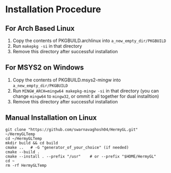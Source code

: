# Installation Procedure #

## For Arch Based Linux ##

1. Copy the contents of PKGBUILD.archlinux into `a_new_empty_dir/PKGBUILD`
2. Run `makepkg -si` in that directory
3. Remove this directory after successful installation

## For MSYS2 on Windows ##

1. Copy the contents of PKGBUILD.msys2-mingw into `a_new_empty_dir/PKGBUILD`
2. Run `MINGW_ARCH=mingw64 makepkg-mingw -si` in that directory
(you can change `mingw64` to `mingw32`, or ommit it all together for dual installtion)
3. Remove this directory after successful installation

## Manual Installation on Linux ##

    git clone "https://github.com/swarnavaghosh04/HermyGL.git" ~/HermyGLTemp
    cd ~/HermyGLTemp
    mkdir build && cd build
    cmake ..   # -G "generator_of_your_choice" (if needed)
    cmake --build .
    cmake --install . --prefix "/usr"    # or --prefix "$HOME/HermyGL"
    cd ~
    rm -rf HermyGLTemp
